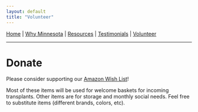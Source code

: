 ```yaml
---
layout: default
title: "Volunteer"
---
```



[Home](/index.md) | [Why Minnesota](/why.md) | [Resources](/resources.md) | [Testimonials](/testimonials.md) | [Volunteer](/volunteer.md)

---

# Donate

Please consider supporting our [Amazon Wish List](https://www.amazon.com/hz/wishlist/ls/1WGVXG56XQUSP?ref_=wl_share)!

Most of these items will be used for welcome baskets for incoming transplants. Other items are for storage and monthly social needs. Feel free to substitute items (different brands, colors, etc). 
